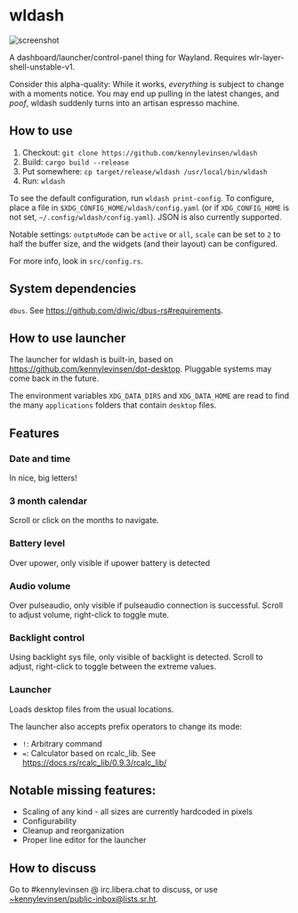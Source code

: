 # wldash

![screenshot](https://git.sr.ht/~kennylevinsen/wldash/blob/master/assets/screenshot.jpg)

A dashboard/launcher/control-panel thing for Wayland. Requires wlr-layer-shell-unstable-v1.

Consider this alpha-quality: While it works, *everything* is subject to change with a moments notice. You may end up pulling in the latest changes, and *poof*, wldash suddenly turns into an artisan espresso machine.

## How to use

1. Checkout: `git clone https://github.com/kennylevinsen/wldash`
2. Build: `cargo build --release`
3. Put somewhere: `cp target/release/wldash /usr/local/bin/wldash`
4. Run: `wldash`

To see the default configuration, run `wldash print-config`. To configure, place a file in `$XDG_CONFIG_HOME/wldash/config.yaml` (or if `XDG_CONFIG_HOME` is not set, `~/.config/wldash/config.yaml`). JSON is also currently supported.

Notable settings: `outptuMode` can be `active` or `all`, `scale` can be set to `2` to half the buffer size, and the widgets (and their layout) can be configured.

For more info, look in `src/config.rs`.

## System dependencies

`dbus`. See https://github.com/diwic/dbus-rs#requirements.

## How to use launcher

The launcher for wldash is built-in, based on https://github.com/kennylevinsen/dot-desktop. Pluggable systems may come back in the future.

The environment variables `XDG_DATA_DIRS` and `XDG_DATA_HOME` are read to find the many `applications` folders that contain `desktop` files.

## Features

### Date and time

In nice, big letters!

### 3 month calendar

Scroll or click on the months to navigate.

### Battery level

Over upower, only visible if upower battery is detected

### Audio volume

Over pulseaudio, only visible if pulseaudio connection is successful. Scroll to adjust volume, right-click to toggle mute.

### Backlight control

Using backlight sys file, only visible of backlight is detected. Scroll to adjust, right-click to toggle between the extreme values.

### Launcher

Loads desktop files from the usual locations.

The launcher also accepts prefix operators to change its mode:

- `!`: Arbitrary command
- `=`: Calculator based on rcalc_lib. See https://docs.rs/rcalc_lib/0.9.3/rcalc_lib/

## Notable missing features:

- Scaling of any kind - all sizes are currently hardcoded in pixels
- Configurability
- Cleanup and reorganization
- Proper line editor for the launcher

## How to discuss

Go to #kennylevinsen @ irc.libera.chat to discuss, or use [~kennylevinsen/public-inbox@lists.sr.ht](https://lists.sr.ht/~kennylevinsen/public-inbox).
